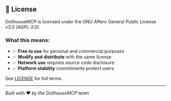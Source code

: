 ## 📄 License

DollhouseMCP is licensed under the GNU Affero General Public License v3.0 (AGPL-3.0).

### What this means:
- ✅ **Free to use** for personal and commercial purposes
- ✅ **Modify and distribute** with the same license
- ✅ **Network use** requires source code disclosure
- ✅ **Platform stability** commitments protect users

See [LICENSE](LICENSE) for full terms.

---

*Built with ❤️ by the DollhouseMCP team*